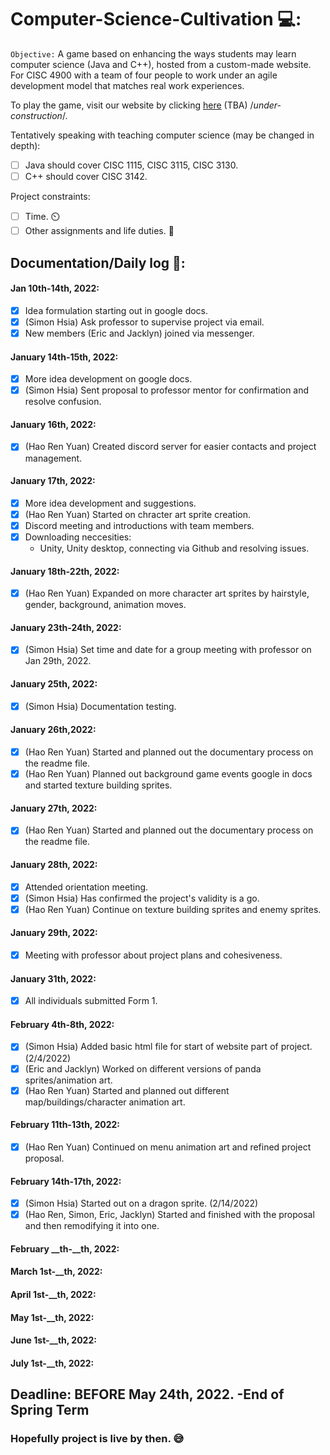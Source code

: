 # Computer-Science-Cultivation 💻:
`Objective:` A game based on enhancing the ways students may learn computer science (Java and C++), hosted from a custom-made website. 
For CISC 4900 with a team of four people to work under an agile development model that matches real work experiences.

To play the game, visit our website by clicking [here](TBA) (TBA) /*under-construction*/.

Tentatively speaking with teaching computer science (may be changed in depth):
- [ ] Java should cover CISC 1115, CISC 3115, CISC 3130.
- [ ] C++ should cover CISC 3142.

Project constraints:
- [ ] Time. ⏲️
- [ ] Other assignments and life duties. 💼

## Documentation/Daily log 📝:

#### Jan 10th-14th, 2022:
- [x] Idea formulation starting out in google docs.
- [x] (Simon Hsia) Ask professor to supervise project via email.
- [x] New members (Eric and Jacklyn) joined via messenger.

#### January 14th-15th, 2022:
- [x] More idea development on google docs.
- [x] (Simon Hsia) Sent proposal to professor mentor for confirmation and resolve confusion.

#### January 16th, 2022:
- [x] (Hao Ren Yuan) Created discord server for easier contacts and project management.

#### January 17th, 2022:
- [x] More idea development and suggestions.
- [x] (Hao Ren Yuan) Started on chracter art sprite creation.
- [x] Discord meeting and introductions with team members.
- [x] Downloading neccesities:
    - Unity, Unity desktop, connecting via Github and resolving issues.

#### January 18th-22th, 2022:
- [x] (Hao Ren Yuan) Expanded on more character art sprites by hairstyle, gender, background, animation moves.

#### January 23th-24th, 2022:
- [x] (Simon Hsia) Set time and date for a group meeting with professor on Jan 29th, 2022.

#### January 25th, 2022:
- [x] (Simon Hsia) Documentation testing.

#### January 26th,2022: 
- [x] (Hao Ren Yuan) Started and planned out the documentary process on the readme file.
- [x] (Hao Ren Yuan) Planned out background game events google in docs and started texture building sprites.

#### January 27th, 2022:
- [x] (Hao Ren Yuan) Started and planned out the documentary process on the readme file.

#### January 28th, 2022:
- [x] Attended orientation meeting.
- [x] (Simon Hsia) Has confirmed the project's validity is a go.
- [x] (Hao Ren Yuan) Continue on texture building sprites and enemy sprites.

#### January 29th, 2022:
- [x] Meeting with professor about project plans and cohesiveness.

#### January 31th, 2022:
- [x] All individuals submitted Form 1.

#### February 4th-8th, 2022:
- [x] (Simon Hsia) Added basic html file for start of website part of project. (2/4/2022)
- [x] (Eric and Jacklyn) Worked on different versions of panda sprites/animation art.
- [x] (Hao Ren Yuan) Started and planned out different map/buildings/character animation art.

#### February 11th-13th, 2022:
- [x] (Hao Ren Yuan) Continued on menu animation art and refined project proposal.

#### February 14th-17th, 2022:
- [x] (Simon Hsia) Started out on a dragon sprite. (2/14/2022)
- [x] (Hao Ren, Simon, Eric, Jacklyn) Started and finished with the proposal and then remodifying it into one.

#### February __th-__th, 2022:

#### March 1st-__th, 2022:
#### April 1st-__th, 2022:
#### May 1st-__th, 2022:
#### June 1st-__th, 2022:
#### July 1st-__th, 2022:

## Deadline: BEFORE May 24th, 2022. -End of Spring Term
### Hopefully project is live by then. 😅
